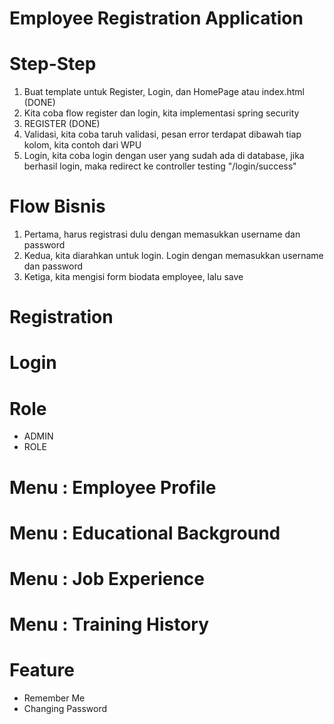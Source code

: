 # Employee Registration Application

# Step-Step

1. Buat template untuk Register, Login, dan HomePage atau index.html (DONE)
2. Kita coba flow register dan login, kita implementasi spring security
3. REGISTER (DONE)
4. Validasi, kita coba taruh validasi, pesan error terdapat dibawah tiap kolom, kita contoh dari WPU
5. Login, kita coba login dengan user yang sudah ada di database, jika berhasil login, maka redirect ke controller testing "/login/success"

# Flow Bisnis

1. Pertama, harus registrasi dulu dengan memasukkan username dan password
2. Kedua, kita diarahkan untuk login. Login dengan memasukkan username dan password
3. Ketiga, kita mengisi form biodata employee, lalu save

# Registration

# Login

# Role 

- ADMIN
- ROLE

# Menu : Employee Profile 

# Menu : Educational Background

# Menu : Job Experience

# Menu : Training History

# Feature

- Remember Me
- Changing Password